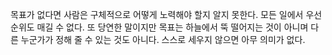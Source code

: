 
목표가 없다면 사람은 구체적으로 어떻게 노력해야 할지 알지 못한다.
모든 일에서 우선순위도 매길 수 없다.
또 당연한 말이지만 목표는 하늘에서 뚝 떨어지는 것이 아니며
다른 누군가가 정해 줄 수 있는 것도 아니다.
스스로 세우지 않으면 아무 의미가 없다.